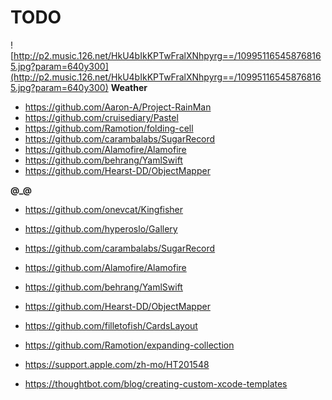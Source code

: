 # TODO

![http://p2.music.126.net/HkU4bIkKPTwFralXNhpyrg==/109951165458768165.jpg?param=640y300](http://p2.music.126.net/HkU4bIkKPTwFralXNhpyrg==/109951165458768165.jpg?param=640y300)
**Weather**

* https://github.com/Aaron-A/Project-RainMan
* https://github.com/cruisediary/Pastel
* https://github.com/Ramotion/folding-cell
* https://github.com/carambalabs/SugarRecord
* https://github.com/Alamofire/Alamofire
* https://github.com/behrang/YamlSwift
* https://github.com/Hearst-DD/ObjectMapper

**@_@**

* https://github.com/onevcat/Kingfisher
* https://github.com/hyperoslo/Gallery
* https://github.com/carambalabs/SugarRecord
* https://github.com/Alamofire/Alamofire
* https://github.com/behrang/YamlSwift
* https://github.com/Hearst-DD/ObjectMapper
* https://github.com/filletofish/CardsLayout
* https://github.com/Ramotion/expanding-collection

* https://support.apple.com/zh-mo/HT201548
* https://thoughtbot.com/blog/creating-custom-xcode-templates
